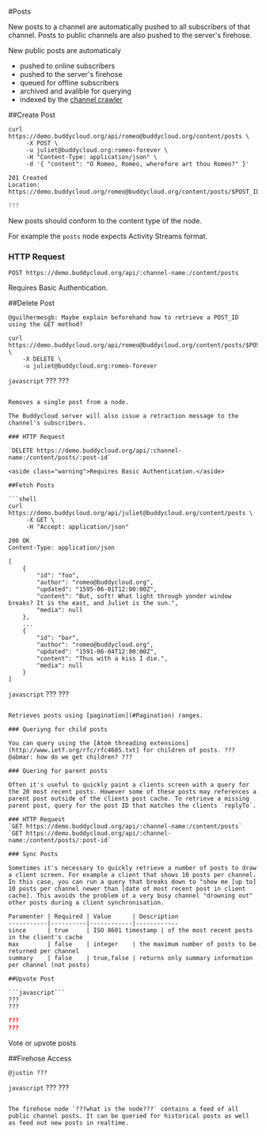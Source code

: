 #Posts

New posts to a channel are automatically pushed to all subscribers of that channel. Posts to public channels are also pushed to the server's firehose. 

New public posts are automaticaly
* pushed to online subscribers
* pushed to the server's firehose
* queued for offline subscribers
* archived and avalible for querying
* indexed by the [channel crawler](https://github.com/buddycloud/channel-directory)

##Create Post

```shell
curl https://demo.buddycloud.org/api/romeo@buddycloud.org/content/posts \
     -X POST \
     -u juliet@buddycloud.org:romeo-forever \
     -H "Content-Type: application/json" \
     -d '{ "content": "O Romeo, Romeo, wherefore art thou Romeo?" }'
```

```shell
201 Created
Location: https://demo.buddycloud.org/romeo@buddycloud.org/content/posts/$POST_ID
```

```javascript
???
```

New posts should conform to the content type of the node. 

For example the `posts` node expects Activity Streams format.

### HTTP Request

`POST https://demo.buddycloud.org/api/:channel-name:/content/posts`

<aside class="warning">Requires Basic Authentication.</aside>

##Delete Post

```shell
@guilhermesgb: Maybe explain beforehand how to retrieve a POST_ID using the GET method?

curl https://demo.buddycloud.org/api/romeo@buddycloud.org/content/posts/$POST_ID \
    -X DELETE \
    -u juliet@buddycloud.org:romeo-forever 
```

```javascript```
???
???
```

Removes a single post from a node. 

The Buddycloud server will also issue a retraction message to the channel's subscribers.

### HTTP Request

`DELETE https://demo.buddycloud.org/api/:channel-name:/content/posts/:post-id`

<aside class="warning">Requires Basic Authentication.</aside>

##Fetch Posts

```shell
curl https://demo.buddycloud.org/api/juliet@buddycloud.org/content/posts \
     -X GET \
     -H "Accept: application/json"
```

```shell
200 OK
Content-Type: application/json

[
    {
        "id": "foo",
        "author": "romeo@buddycloud.org",
        "updated": "1595-06-01T12:00:00Z",
        "content": "But, soft! What light through yonder window breaks? It is the east, and Juliet is the sun.",
        "media": null
    },
    ...
    {
        "id": "bar",
        "author": "romeo@buddycloud.org",
        "updated": "1591-06-04T12:00:00Z",
        "content": "Thus with a kiss I die.",
        "media": null
    }
]
```

```javascript```
???
???
```

Retrieves posts using [pagination](#Pagination) ranges.

### Queriyng for child posts

You can query using the [Atom threading extensions](http://www.ietf.org/rfc/rfc4685.txt] for children of posts. ???@abmar: how do we get children? ???

### Quering for parent posts

Often it's useful to quickly paint a clients screen with a query for the 20 most recent posts. However some of these posts may references a parent post outside of the clients post cache. To retrieve a missing parent post, query for the post ID that matches the clients `replyTo`.

### HTTP Request
`GET https://demo.buddycloud.org/api/:channel-name:/content/posts`
`GET https://demo.buddycloud.org/api/:channel-name:/content/posts/:post-id`

### Sync Posts

Sometimes it's necessary to quickly retrieve a number of posts to draw a client screen. For example a client that shows 10 posts per channel. In this case, you can run a query that breaks down to "show me [up to] 10 posts per channel newer than [date of most recent post in client cache]. This avoids the problem of a very busy channel "drowning out" other posts during a client synchronisation.

Paramenter | Required | Value      | Description
-----------|----------|------------|------------
since      | true     | ISO 8601 timestamp | of the most recent posts in the client's cache
max        | false    | integer    | the maximum number of posts to be returned per channel
summary    | false    | true,false | returns only summary information per channel (not posts)

##Upvote Post

```javascript```
???
???
```

```json
???
???
```

Vote or upvote posts

##Firehose Access

```shell
@justin ???
```

```javascript```
???
???
```

The firehose node `???what is the node???` contains a feed of all public channel posts. It can be queried for historical posts as well as feed out new posts in realtime.
